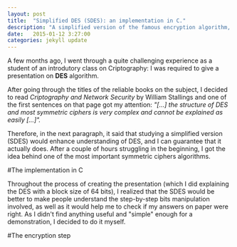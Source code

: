 ```yaml
---
layout: post
title:  "Simplified DES (SDES): an implementation in C."
description: "A simplified version of the famous encryption algorithm, DES."
date:   2015-01-12 3:27:00
categories: jekyll update
---
```

A few months ago, I went through a quite challenging experience as a student of an introdutory class on Criptography: I was required to give a presentation on **DES** algorithm.

After going through the titles of the reliable books on the subject, I decided to read *Criptography and Network Security* by William Stallings and one of the first sentences on that page got my attention: *"[...] the structure of DES and most symmetric ciphers is very complex and cannot be explained as easily [...]".* 

Therefore, in the next paragraph, it said that studying a simplified version (SDES) would enhance understanding of DES, and I can guarantee that it actually does. After a couple of hours struggling in the beginning, I got the idea behind one of the most important symmetric ciphers algorithms.    

#The implementation in C

Throughout the process of creating the presentation (which I did explaining the DES with a block size of 64 bits), I realized that the SDES would be better to make people understand the step-by-step bits manipulation involved, as well as it would help me to check if my answers on paper were right. As I didn't find anything useful and "simple" enough for a demonstration,  I decided to do it myself.

#The encryption step





